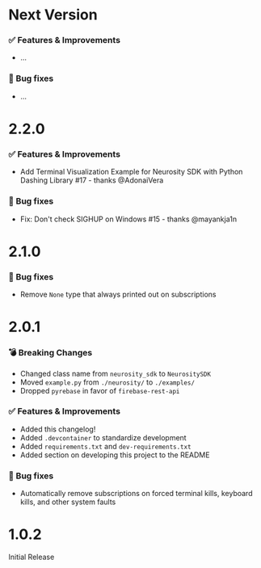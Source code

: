 # Next Version

### ✅ Features & Improvements

- ...

### 🐛 Bug fixes

- ...

# 2.2.0

### ✅ Features & Improvements

- Add Terminal Visualization Example for Neurosity SDK with Python Dashing Library #17 - thanks @AdonaiVera

### 🐛 Bug fixes

- Fix: Don't check SIGHUP on Windows #15 - thanks @mayankja1n

# 2.1.0

### 🐛 Bug fixes

- Remove `None` type that always printed out on subscriptions

# 2.0.1

### 💣 Breaking Changes

- Changed class name from `neurosity_sdk` to `NeurositySDK`
- Moved `example.py` from `./neurosity/` to `./examples/`
- Dropped `pyrebase` in favor of `firebase-rest-api`

### ✅ Features & Improvements

- Added this changelog!
- Added `.devcontainer` to standardize development
- Added `requirements.txt` and `dev-requirements.txt`
- Added section on developing this project to the README

### 🐛 Bug fixes

- Automatically remove subscriptions on forced terminal kills, keyboard kills, and other system faults

# 1.0.2

Initial Release
